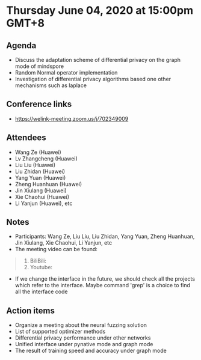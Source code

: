 # Thursday June 04, 2020 at 15:00pm GMT+8

## Agenda
* Discuss the adaptation scheme of differential privacy on the graph mode of mindspore
* Random Normal operator implementation
* Investigation of differential privacy algorithms based one other mechanisms such as laplace

## Conference links
* https://welink-meeting.zoom.us/j/702349009

## Attendees 
* Wang Ze (Huawei)
* Lv Zhangcheng (Huawei)
* Liu Liu (Huawei)
* Liu Zhidan (Huawei)
* Yang Yuan (Huawei)
* Zheng Huanhuan (Huawei)
* Jin Xiulang (Huawei)
* Xie Chaohui (Huawei)
* Li Yanjun (Huawei), etc

## Notes
* Participants: Wang Ze, Liu Liu, Liu Zhidan, Yang Yuan, Zheng Huanhuan, Jin Xiulang, Xie Chaohui, Li Yanjun, etc
* The meeting video can be found:
> 1. BiliBili: 
> 2. Youtube: 
* If we change the interface in the future, we should check all the projects which refer to the interface. Maybe command 'grep' is a choice to find all the interface code

## Action items
* Organize a meeting about the neural fuzzing solution
* List of supported optimizer methods
* Differential privacy performance under other networks
* Unified interface under pynative mode and graph mode
* The result of training speed and accuracy under graph mode
